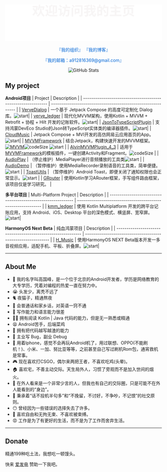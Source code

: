 <p align="center">
    <img src="/assets/header_bg.svg" alt="Header Background" />
</p>

<div align="center">
    <div>
        <a href="https://github.com/Pluto-MinLu" style="text-decoration: none; color: #0366d6;">『我的组织』</a>
        <a href="https://me.minlukj.com/" style="text-decoration: none; color: #0366d6;">『我的博客』</a>
    </div>
    <p>
        <a href="mailto:a912816369@gmail.com" style="text-decoration: none; color: #0366d6;">『我的邮箱：a912816369@gmail.com』</a>
    </p>
    <div>
        <img src="https://github-readme-stats.vercel.app/api?username=Chen-Xi-g" width="500" alt="GitHub Stats"/>
    </div>
<!--     <div align="center">
        <img src="https://github-readme-stats.vercel.app/api/top-langs/?username=Chen-Xi-g" width="300" alt="Top Languages" />
    </div> -->
</div>

## My project

**Android项目**
| Project                                                      | Description                                                  |
| ------------------------------------------------------------ | ------------------------------------------------------------ |
| [VerveDialog](https://github.com/Chen-Xi-g/VerveDialog)      | 一个基于 Jetpack Compose 的高度可定制化 Dialog 库。![start](https://img.shields.io/github/stars/Chen-Xi-g/VerveDialog?style=social)|
| [verve_ledger](https://github.com/Chen-Xi-g/VerveLedger)     | 现代化MVVM架构，使用Kotlin + MVVM + Retrofit + 协程 + Hilt 开发的记账软件。![start](https://img.shields.io/github/stars/Chen-Xi-g/VerveLedger?style=social)|
| [JsonToTypeScriptPlugin](https://github.com/Chen-Xi-g/JsonToTypeScriptPlugin) | 支持鸿蒙DevEco Studio的Json转TypeScript实体类的编译器插件。![start](https://img.shields.io/github/stars/Chen-Xi-g/JsonToTypeScriptPlugin?style=social)|
| [CloudMusic](https://github.com/Chen-Xi-g/CloudMusic)        | Jetpack Compose + MVI开发的高仿网易云应用首页的App。![start](https://img.shields.io/github/stars/Chen-Xi-g/CloudMusic?style=social)|
| [MVVMFramework](https://github.com/Chen-Xi-g/MVVMFramework)  | 结合Jetpack，构建快速开发的MVVM框架。[![MVVM](https://jitpack.io/v/Chen-Xi-g/MVVMFramework.svg)](https://jitpack.io/#Chen-Xi-g/MVVMFramework)![codeSize](https://img.shields.io/github/languages/code-size/Chen-Xi-g/MVVMFramework?style=social) ![start](https://img.shields.io/github/stars/Chen-Xi-g/MVVMFramework?style=social) |
| [AlvinMVVMPlugin_4_3](https://github.com/Chen-Xi-g/AlvinMVVMPlugin_4_3) | 适用于[MVVMFramework](https://github.com/Chen-Xi-g/MVVMFramework)的模板插件，一键创建Activity和Fragment。![codeSize](https://img.shields.io/github/languages/code-size/Chen-Xi-g/AlvinMVVMPlugin_4_3?style=social) |
| [AudioPlay](https://github.com/Pluto-MinLu/AudioPlay)        | （停止维护）MediaPlayer进行音频播放的工具类![start](https://img.shields.io/github/stars/Pluto-MinLu/AudioPlay?style=social) |
| [AudioDemo](https://github.com/Pluto-MinLu/AudioDemo)        | （暂停维护）使用MediaRecorder录制语音的工具类，简单便捷。![start](https://img.shields.io/github/stars/Pluto-MinLu/AudioDemo?style=social) |
| [ToastUtils](https://github.com/Pluto-MinLu/ToastUtils)      | （暂停维护）Android Toast，即便关闭了通知权限也会正常显示。![start](https://img.shields.io/github/stars/Pluto-MinLu/ToastUtils?style=social) |
| [GRouter](https://github.com/Chen-Xi-g/GRouter)              | 使用Kotlin学习ARouter框架，手写组件路由框架，该项目仅是学习研究。      |

**多平台项目**
| Multi-Platform Project                                                      | Description                                                  |
| ------------------------------------------------------------ | ------------------------------------------------------------ |
| [kmm_ledger](https://github.com/Chen-Xi-g/kmm_ledger)        | 使用 Kotlin Multiplatform 开发的跨平台记账应用，支持 Android、iOS、Desktop 平台的深色模式、横竖屏、宽窄屏。![start](https://img.shields.io/github/stars/Chen-Xi-g/kmm_ledger?style=social)|

**HarmonyOS Next Beta**
| 纯血鸿蒙项目                                                      | Description                                                  |
| ------------------------------------------------------------ | ------------------------------------------------------------ |
| [H_Music](https://github.com/Chen-Xi-g/H_Music)        | 使用HarmonyOS NEXT Beta版本开发一多音视频应用，适配手机、平板、折叠屏。![start](https://img.shields.io/github/stars/Chen-Xi-g/H_Music?style=social)|

----

## About Me

- 🎉 我的名字叫高国峰，是一个位于北京的Android开发者，学历是网络教育的大专学历，凭着对编程的热爱一直在努力中。
- 😭 头发少，离秃不远了
- 🐈 夜猫子，精通熬夜
- 💬 会普通话和家乡话，对英语一窍不通
- 📝 写作能力和语言能力很差
- 🤦‍♂️ 拥有阅读 Kotlin | Java 代码的能力，但是无一熟悉或精通
- 😫 Android苦手，后端菜鸡
- 💊 拥有把代码越写越渣的能力
- 🐛 主业写 Bug，副业 Debug
- 📱 用着Iphone，感觉不会再玩Android机了，用过联想、OPPO(不能刷机！)、小米、一加、努比亚等等，之前甚至自己写过刷机Rom包，通宵救机是常事。
- 🎮 现在喜欢打CSGO，偶尔来两把王者，不喜欢吃鸡(头晕)。
- 🏠 喜欢宅，不善主动交际。天生局外人，习惯了旁观而不是加入世间的烟火。
- 💬 在外人看来是一个非常少言的人，但我也有自己的交际圈，只是可能不在外人能看到的“身边”。
- 🍺 秉承着“话不投机半句多”和“不挽留，不讨好，不争吵，不记恨”的社交原则。
- 😶 曾经因为一些错误的选择失去了许多。
- 🚩 喜欢自由和无拘无束、不喜欢被束缚。
- 😡 工作是为了有更好的生活，而不是为了工作而舍弃生活。

---


## Donate

精通199种吃土法，我想吃一顿馒头。

快来 [爱发电](https://afdian.net/@minlu) 赞助一下我吧。
